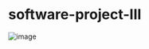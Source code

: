 # software-project-III




![image](https://github.com/user-attachments/assets/9fc3c057-d132-403e-baa4-edcb508673df)
